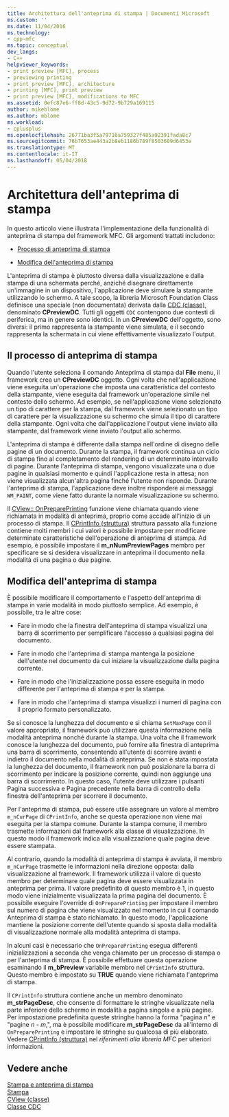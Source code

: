 ```yaml
---
title: Architettura dell'anteprima di stampa | Documenti Microsoft
ms.custom: ''
ms.date: 11/04/2016
ms.technology:
- cpp-mfc
ms.topic: conceptual
dev_langs:
- C++
helpviewer_keywords:
- print preview [MFC], process
- previewing printing
- print preview [MFC], architecture
- printing [MFC], print preview
- print preview [MFC], modifications to MFC
ms.assetid: 0efc87e6-ff8d-43c5-9d72-9b729a169115
author: mikeblome
ms.author: mblome
ms.workload:
- cplusplus
ms.openlocfilehash: 26771ba3f5a79716a759327f485a92391fada8c7
ms.sourcegitcommit: 76b7653ae443a2b8eb1186b789f8503609d6453e
ms.translationtype: MT
ms.contentlocale: it-IT
ms.lasthandoff: 05/04/2018
---
```

# <a name="print-preview-architecture"></a>Architettura dell'anteprima di stampa
In questo articolo viene illustrata l'implementazione della funzionalità di anteprima di stampa del framework MFC. Gli argomenti trattati includono:  
  
-   [Processo di anteprima di stampa](#_core_the_print_preview_process)  
  
-   [Modifica dell'anteprima di stampa](#_core_modifying_print_preview)  
  
 L'anteprima di stampa è piuttosto diversa dalla visualizzazione e dalla stampa di una schermata perché, anziché disegnare direttamente un'immagine in un dispositivo, l'applicazione deve simulare la stampante utilizzando lo schermo. A tale scopo, la libreria Microsoft Foundation Class definisce una speciale (non documentata) derivata dalla [CDC (classe)](../mfc/reference/cdc-class.md), denominato **CPreviewDC**. Tutti gli oggetti `CDC` contengono due contesti di periferica, ma in genere sono identici. In un **CPreviewDC** dell'oggetto, sono diversi: il primo rappresenta la stampante viene simulata, e il secondo rappresenta la schermata in cui viene effettivamente visualizzato l'output.  
  
##  <a name="_core_the_print_preview_process"></a> Il processo di anteprima di stampa  
 Quando l'utente seleziona il comando Anteprima di stampa dal **File** menu, il framework crea un **CPreviewDC** oggetto. Ogni volta che nell'applicazione viene eseguita un'operazione che imposta una caratteristica del contesto della stampante, viene eseguita dal framework un'operazione simile nel contesto dello schermo. Ad esempio, se nell'applicazione viene selezionato un tipo di carattere per la stampa, dal framework viene selezionato un tipo di carattere per la visualizzazione su schermo che simula il tipo di carattere della stampante. Ogni volta che dall'applicazione l'output viene inviato alla stampante, dal framework viene inviato l'output allo schermo.  
  
 L'anteprima di stampa è differente dalla stampa nell'ordine di disegno delle pagine di un documento. Durante la stampa, il framework continua un ciclo di stampa fino al completamento del rendering di un determinato intervallo di pagine. Durante l'anteprima di stampa, vengono visualizzate una o due pagine in qualsiasi momento e quindi l'applicazione resta in attesa; non viene visualizzata alcun'altra pagina finché l'utente non risponde. Durante l'anteprima di stampa, l'applicazione deve inoltre rispondere ai messaggi `WM_PAINT`, come viene fatto durante la normale visualizzazione su schermo.  
  
 Il [CView:: OnPreparePrinting](../mfc/reference/cview-class.md#onprepareprinting) funzione viene chiamata quando viene richiamata in modalità di anteprima, proprio come accade all'inizio di un processo di stampa. Il [CPrintInfo (struttura)](../mfc/reference/cprintinfo-structure.md) struttura passato alla funzione contiene molti membri i cui valori è possibile impostare per modificare determinate caratteristiche dell'operazione di anteprima di stampa. Ad esempio, è possibile impostare il **m_nNumPreviewPages** membro per specificare se si desidera visualizzare in anteprima il documento nella modalità di una pagina o due pagine.  
  
##  <a name="_core_modifying_print_preview"></a> Modifica dell'anteprima di stampa  
 È possibile modificare il comportamento e l'aspetto dell'anteprima di stampa in varie modalità in modo piuttosto semplice. Ad esempio, è possibile, tra le altre cose:  
  
-   Fare in modo che la finestra dell'anteprima di stampa visualizzi una barra di scorrimento per semplificare l'accesso a qualsiasi pagina del documento.  
  
-   Fare in modo che l'anteprima di stampa mantenga la posizione dell'utente nel documento da cui iniziare la visualizzazione dalla pagina corrente.  
  
-   Fare in modo che l'inizializzazione possa essere eseguita in modo differente per l'anteprima di stampa e per la stampa.  
  
-   Fare in modo che l'anteprima di stampa visualizzi i numeri di pagina con il proprio formato personalizzato.  
  
 Se si conosce la lunghezza del documento e si chiama `SetMaxPage` con il valore appropriato, il framework può utilizzare questa informazione nella modalità anteprima nonché durante la stampa. Una volta che il framework conosce la lunghezza del documento, può fornire alla finestra di anteprima una barra di scorrimento, consentendo all'utente di scorrere avanti e indietro il documento nella modalità di anteprima. Se non è stata impostata la lunghezza del documento, il framework non può posizionare la barra di scorrimento per indicare la posizione corrente, quindi non aggiunge una barra di scorrimento. In questo caso, l'utente deve utilizzare i pulsanti Pagina successiva e Pagina precedente nella barra di controllo della finestra dell'anteprima per scorrere il documento.  
  
 Per l'anteprima di stampa, può essere utile assegnare un valore al membro `m_nCurPage` di `CPrintInfo`, anche se questa operazione non viene mai eseguita per la stampa comune. Durante la stampa comune, il membro trasmette informazioni dal framework alla classe di visualizzazione. In questo modo il framework indica alla visualizzazione quale pagina deve essere stampata.  
  
 Al contrario, quando la modalità di anteprima di stampa è avviata, il membro `m_nCurPage` trasmette le informazioni nella direzione opposta: dalla visualizzazione al framework. Il framework utilizza il valore di questo membro per determinare quale pagina deve essere visualizzata in anteprima per prima. Il valore predefinito di questo membro è 1, in questo modo viene inizialmente visualizzata la prima pagina del documento. È possibile eseguire l'override di `OnPreparePrinting` per impostare il membro sul numero di pagina che viene visualizzato nel momento in cui il comando Anteprima di stampa è stato richiamato. In questo modo, l'applicazione mantiene la posizione corrente dell'utente quando si sposta dalla modalità di visualizzazione normale alla modalità anteprima di stampa.  
  
 In alcuni casi è necessario che `OnPreparePrinting` esegua differenti inizializzazioni a seconda che venga chiamato per un processo di stampa o per l'anteprima di stampa. È possibile effettuare questa operazione esaminando il **m_bPreview** variabile membro nel `CPrintInfo` struttura. Questo membro è impostato su **TRUE** quando viene richiamata l'anteprima di stampa.  
  
 Il `CPrintInfo` struttura contiene anche un membro denominato **m_strPageDesc**, che consente di formattare le stringhe visualizzate nella parte inferiore dello schermo in modalità a pagina singola e a più pagine. Per impostazione predefinita queste stringhe hanno la forma "pagina *n*" e "pagine *n* - *m*,", ma è possibile modificare **m_strPageDesc** da all'interno di `OnPreparePrinting` e impostare le stringhe su qualcosa di più elaborato. Vedere [CPrintInfo (struttura)](../mfc/reference/cprintinfo-structure.md) nel *riferimenti alla libreria MFC* per ulteriori informazioni.  
  
## <a name="see-also"></a>Vedere anche  
 [Stampa e anteprima di stampa](../mfc/printing-and-print-preview.md)   
 [Stampa](../mfc/printing.md)   
 [CView (classe)](../mfc/reference/cview-class.md)   
 [Classe CDC](../mfc/reference/cdc-class.md)
